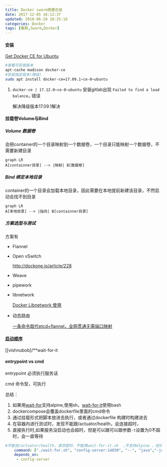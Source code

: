 ```yaml
---
title: Docker swarm搭建总结
date: 2017-12-05 16:12:37
updated: 2018-06-20 18:25:18
categories: Docker
tags: [集群,Swarm,Docker]
---
```


#### 安装

[Get Docker CE for Ubuntu](https://docs.docker.com/engine/installation/linux/docker-ce/ubuntu/)

```sh
#查看可安装版本
apt-cache madison docker-ce
#安装指定版本(降级)
sudo apt install docker-ce=17.09.1~ce-0~ubuntu
```

1. `docker-ce | 17.12.0~ce-0~ubuntu` 安装gitlab出现 `Failed to find a load balance…` 错误

   解决降级版本17.09.1解决


#### 挂载卷Volume与Bind

##### Volume 数据卷

会把container的一个目录映射到一个数据卷，一个目录只能映射一个数据卷，不需要新建目录

```mermaid
graph LR
A[containner目录] --> |映射| B[数据卷]
```

##### Bind 绑定本地目录

container的一个目录会加载本地目录，因此需要在本地提前新建该目录，不然启动会找不到目录

```mermaid
graph LR
A[本地目录] --> |指向| B[containner目录]
```

##### 方案选型与测试

方案有

- Flannel

- Open vSwitch

  http://dockone.io/article/228

- Weave

- pipework

- libnetwork

  [Docker Libnetwork 使用](http://dockone.io/article/1100)

- 动态路由

  [一条命令取代etcd+flannel，全网贯通无需端口映射](http://dockone.io/article/466)

####  [启动顺序](https://docs.docker.com/compose/startup-order/)

[[vishnubob]/**wait-for-it

#### entrypoint vs cmd

entrypoint 必须执行服务话

cmd 命令型，可执行

总结：

1. 如果用[wait-for](https://github.com/eficode/wait-for)支持alpine,使用sh，[wait-for-it](https://github.com/vishnubob/wait-for-it)使用bash
2. dockercompose会覆盖dockerfile里面的cmd命令
3. 通过挂载形式把脚本放进去执行，或者通过dockerfile 构建时构建进去
4. 在容器内进行测试时，发现不能跟/actuator/health，会连接超时，
5. 直接执行时,如果服务没启动也会超时，但是可以跟可以跟参数`-t`设置为0不超时，会一直等待

```yaml
#不能加/actuator/health，请求超时，不能用wait-for-it.sh  ,不支持alpine ，经测试感觉怪，还使用 depends_on
    command: ["./wait-for.sh", "config-server:14030", "--", "java","-jar","app.jar"]
    depends_on:
     - config-server
```



